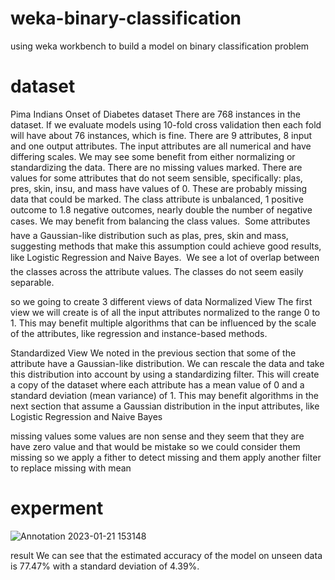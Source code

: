 # weka-binary-classification
using weka workbench to  build a model on binary classification problem

# dataset
Pima Indians Onset of Diabetes dataset
There are 768 instances in the dataset. If we evaluate models using 10-fold cross validation
then each fold will have about 76 instances, which is fine.
There are 9 attributes, 8 input and one output attributes.
The input attributes are all numerical and have differing scales. We may see some benefit
from either normalizing or standardizing the data.
There are no missing values marked.
There are values for some attributes that do not seem sensible, specifically: plas, pres,
skin, insu, and mass have values of 0. These are probably missing data that could be
marked.
The class attribute is unbalanced, 1 positive outcome to 1.8 negative outcomes, nearly
double the number of negative cases. We may benefit from balancing the class values.
 Some attributes have a Gaussian-like distribution such as plas, pres, skin and mass,
suggesting methods that make this assumption could achieve good results, like Logistic
Regression and Naive Bayes.
 We see a lot of overlap between the classes across the attribute values. The classes do not
seem easily separable.

so we going to create 3 different views of data
Normalized View
The first view we will create is of all the input attributes normalized to the range 0 to 1. This
may benefit multiple algorithms that can be influenced by the scale of the attributes, like
regression and instance-based methods.

Standardized View
We noted in the previous section that some of the attribute have a Gaussian-like distribution.
We can rescale the data and take this distribution into account by using a standardizing filter.
This will create a copy of the dataset where each attribute has a mean value of 0 and a standard
deviation (mean variance) of 1. This may benefit algorithms in the next section that assume a
Gaussian distribution in the input attributes, like Logistic Regression and Naive Bayes

missing values 
some values are non sense and they seem that they are have zero value and that would be mistake so we could consider them missing
so we apply a fither to detect missing and them apply another filter to replace missing with mean

# experment
![Annotation 2023-01-21 153148](https://user-images.githubusercontent.com/63660283/213869134-4162d1de-709e-473e-b614-9682ccc021cb.png)

result
We can see that the estimated accuracy of the model on unseen data is 77.47% with a
standard deviation of 4.39%.



